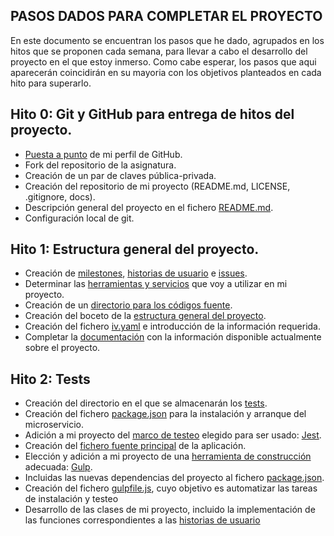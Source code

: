 ## PASOS DADOS PARA COMPLETAR EL PROYECTO
En este documento se encuentran los pasos que he dado, agrupados en los hitos que se proponen cada semana, para llevar a cabo el desarrollo del proyecto en el que estoy inmerso. Como cabe esperar, los pasos que aqui aparecerán coincidirán en su mayoria con los objetivos planteados en cada hito para superarlo.

## Hito 0: Git y GitHub para entrega de hitos del proyecto.
- [Puesta a punto](https://github.com/Davidspace/AroundTheWorld/blob/master/docs/configGit.md) de mi perfil de GitHub.
- Fork del repositorio de la asignatura.
- Creación de un par de claves pública-privada.
- Creación del repositorio de mi proyecto (README.md, LICENSE, .gitignore, docs).
- Descripción general del proyecto en el fichero [README.md](https://github.com/Davidspace/AroundTheWorld/blob/master/README.md).
- Configuración local de git.

## Hito 1: Estructura general del proyecto.
- Creación de [milestones](https://github.com/Davidspace/AroundTheWorld/milestones), [historias de usuario](https://github.com/Davidspace/AroundTheWorld/issues?q=is%3Aopen+is%3Aissue+label%3Auser-stories) e [issues](https://github.com/Davidspace/AroundTheWorld/issues). 
- Determinar las [herramientas y servicios](https://github.com/Davidspace/AroundTheWorld/blob/master/docs/herramientas.md) que voy a utilizar en mi proyecto.
- Creación de un [directorio para los códigos fuente](https://github.com/Davidspace/AroundTheWorld/tree/master/lib).
- Creación del boceto de la [estructura general del proyecto](https://github.com/Davidspace/AroundTheWorld/tree/master/lib).
- Creación del fichero [iv.yaml](https://github.com/Davidspace/AroundTheWorld/blob/master/iv.yaml) e introducción de la información requerida.
- Completar la [documentación](https://github.com/Davidspace/AroundTheWorld/blob/master/README.md) con la información disponible actualmente sobre el proyecto.

## Hito 2: Tests
- Creación del directorio en el que se almacenarán los [tests](https://github.com/Davidspace/AroundTheWorld/tree/master/test).
- Creación del fichero [package.json](https://github.com/Davidspace/AroundTheWorld/blob/master/package.json) para la instalación y arranque del microservicio.
- Adición a mi proyecto del [marco de testeo](https://github.com/Davidspace/AroundTheWorld/blob/master/docs/herramientas.md) elegido para ser usado: [Jest](https://jestjs.io/).
- Creación del [fichero fuente principal](https://github.com/Davidspace/AroundTheWorld/blob/master/src/index.js) de la aplicación.
- Elección y adición a mi proyecto de una [herramienta de construcción](https://github.com/Davidspace/AroundTheWorld/blob/master/docs/herramientas.md) adecuada: [Gulp](https://gulpjs.com/).
- Incluidas las nuevas dependencias del proyecto al fichero [package.json](https://github.com/Davidspace/AroundTheWorld/blob/master/package.json).
- Creación del fichero [gulpfile.js](https://github.com/Davidspace/AroundTheWorld/blob/master/gulpfile.js), cuyo objetivo es automatizar las tareas de instalación y testeo
- Desarrollo de las clases de mi proyecto, incluido la implementación de las funciones correspondientes a las [historias de usuario](https://github.com/Davidspace/AroundTheWorld/issues?q=is%3Aopen+is%3Aissue+label%3Auser-stories)



